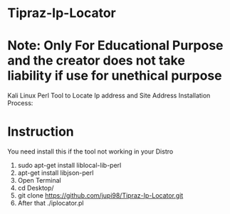 # Tipraz-Ip-Locator
# Note: Only For Educational Purpose and the creator does not take liability if use for unethical purpose
Kali Linux Perl Tool to Locate Ip address and Site Address
Installation Process:
# Instruction
You need install this if the tool not working in your Distro 
1. sudo apt-get install liblocal-lib-perl 
2. apt-get install libjson-perl 
3. Open Terminal
4. cd Desktop/
5. git clone https://github.com/jupi98/Tipraz-Ip-Locator.git
6. After that ./iplocator.pl
